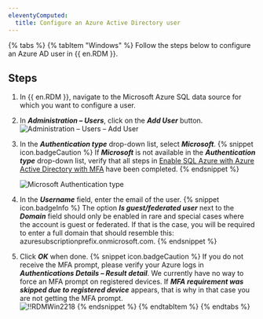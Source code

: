 ```yaml
---
eleventyComputed:
  title: Configure an Azure Active Directory user
---
```

{% tabs %}
{% tabItem "Windows" %}
Follow the steps below to configure an Azure AD user in {{ en.RDM }}. 

## Steps 

1. In {{ en.RDM }}, navigate to the Microsoft Azure SQL data source for which you want to configure a user. 
1. In ***Administration – Users***, click on the ***Add User*** button.  
![Administration – Users – Add User](https://webdevolutions.azureedge.net/docs/en/rdm/windows/RDMWin2151.png) 
1. In the ***Authentication type*** drop-down list, select ***Microsoft***. 
   {% snippet icon.badgeCaution %} 
   If ***Microsoft*** is not available in the ***Authentication type*** drop-down list, verify that all steps in [Enable SQL Azure with Azure Active Directory with MFA](/kb/remote-desktop-manager/how-to-articles/enable-sql-azure-ad-mfa/) have been completed. 
   {% endsnippet %}
 
   ![Microsoft Authentication type](https://webdevolutions.azureedge.net/docs/en/rdm/windows/clip11580.png) 

4. In the ***Username*** field, enter the email of the user. 
{% snippet icon.badgeInfo %} 
The option ***Is guest/federated user*** next to the ***Domain*** field should only be enabled in rare and special cases where the account is guest or federated. If that is the case, you will be required to enter a full domain that should resemble this: azuresubscriptionprefix.onmicrosoft.com. 
{% endsnippet %}
 
5. Click ***OK*** when done. 
{% snippet icon.badgeCaution %} 
If you do not receive the MFA prompt, please verify your Azure logs in ***Authentications Details – Result detail***. We currently have no way to force an MFA prompt on registered devices. If ***MFA requirement was skipped due to registered device*** appears, that is why in that case you are not getting the MFA prompt.  
![!!RDMWin2218](https://webdevolutions.azureedge.net/docs/en/rdm/windows/RDMWin2218.png) 
{% endsnippet %}
{% endtabItem %}
{% endtabs %}